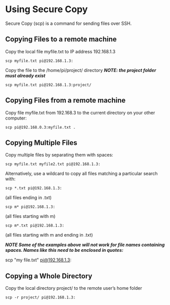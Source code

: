 # Using Secure Copy

Secure Copy (scp) is a command for sending files over SSH.

## Copying Files to a remote machine

Copy the local file myfile.txt  to IP address 192.168.1.3

```shell
scp myfile.txt pi@192.168.1.3:
```

Copy the file to the /home/pi/project/ directory
***NOTE: the project folder must already exist***

```shell
scp myfile.txt pi@192.168.1.3:project/
```

## Copying Files from a remote machine

Copy file myfile.txt from 192.168.3 to the current directory on your other computer:

```shell
scp pi@192.168.0.3:myfile.txt .
```

## Copying Multiple Files

Copy multiple files by separating them with spaces:

```shell
scp myfile.txt myfile2.txt pi@192.168.1.3:
```

Alternatively, use a wildcard to copy all files matching a particular search with:

```shell
scp *.txt pi@192.168.1.3:
```
(all files ending in .txt)

```shell
scp m* pi@192.168.1.3:
```
(all files starting with m)

```shell
scp m*.txt pi@192.168.1.3:
```
(all files starting with m and ending in .txt)

***NOTE
Some of the examples above will not work for file names containing spaces. Names like this need to be enclosed in quotes:***

scp "my file.txt" pi@192.168.1.3:

## Copying a Whole Directory

Copy the local directory project/ to the remote  user’s home folder

```shell
scp -r project/ pi@192.168.1.3:
```
